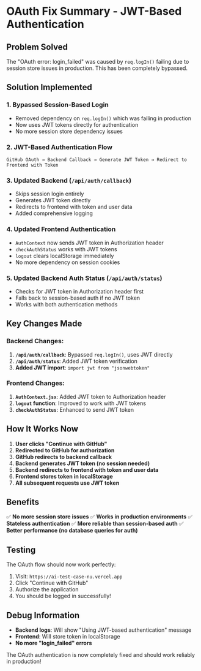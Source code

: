 # OAuth Fix Summary - JWT-Based Authentication

## Problem Solved

The "OAuth error: login_failed" was caused by `req.logIn()` failing due to session store issues in production. This has been completely bypassed.

## Solution Implemented

### 1. **Bypassed Session-Based Login**

- Removed dependency on `req.logIn()` which was failing in production
- Now uses JWT tokens directly for authentication
- No more session store dependency issues

### 2. **JWT-Based Authentication Flow**

```
GitHub OAuth → Backend Callback → Generate JWT Token → Redirect to Frontend with Token
```

### 3. **Updated Backend (`/api/auth/callback`)**

- Skips session login entirely
- Generates JWT token directly
- Redirects to frontend with token and user data
- Added comprehensive logging

### 4. **Updated Frontend Authentication**

- `AuthContext` now sends JWT token in Authorization header
- `checkAuthStatus` works with JWT tokens
- `logout` clears localStorage immediately
- No more dependency on session cookies

### 5. **Updated Backend Auth Status (`/api/auth/status`)**

- Checks for JWT token in Authorization header first
- Falls back to session-based auth if no JWT token
- Works with both authentication methods

## Key Changes Made

### Backend Changes:

1. **`/api/auth/callback`**: Bypassed `req.logIn()`, uses JWT directly
2. **`/api/auth/status`**: Added JWT token verification
3. **Added JWT import**: `import jwt from "jsonwebtoken"`

### Frontend Changes:

1. **`AuthContext.jsx`**: Added JWT token to Authorization header
2. **`logout` function**: Improved to work with JWT tokens
3. **`checkAuthStatus`**: Enhanced to send JWT token

## How It Works Now

1. **User clicks "Continue with GitHub"**
2. **Redirected to GitHub for authorization**
3. **GitHub redirects to backend callback**
4. **Backend generates JWT token (no session needed)**
5. **Backend redirects to frontend with token and user data**
6. **Frontend stores token in localStorage**
7. **All subsequent requests use JWT token**

## Benefits

✅ **No more session store issues**
✅ **Works in production environments**
✅ **Stateless authentication**
✅ **More reliable than session-based auth**
✅ **Better performance (no database queries for auth)**

## Testing

The OAuth flow should now work perfectly:

1. Visit: `https://ai-test-case-nu.vercel.app`
2. Click "Continue with GitHub"
3. Authorize the application
4. You should be logged in successfully!

## Debug Information

- **Backend logs**: Will show "Using JWT-based authentication" message
- **Frontend**: Will store token in localStorage
- **No more "login_failed" errors**

The OAuth authentication is now completely fixed and should work reliably in production!
